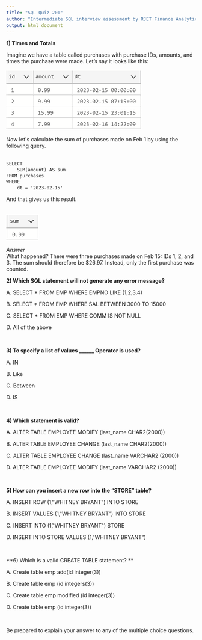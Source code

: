 ```yaml
---
title: "SQL Quiz 201"
author: "Intermediate SQL interview assessment by RJET Finance Analytics"
output: html_document
---
```


**1) Times and Totals**<br>

Imagine we have a table called purchases with purchase IDs, amounts, and times the purchase were made. Let’s say it looks like this:<br>

![ ](https://github.com/RJETAnalytics/evaluations/blob/main/Images/SQL201_01.png?raw=true)

Now let's calculate the sum of purchases made on Feb 1 by using the following query.<br><br>

```
SELECT
    SUM(amount) AS sum
FROM purchases
WHERE
    dt = '2023-02-15'
```

And that gives us this result.<br><br>

![ ](https://github.com/RJETAnalytics/evaluations/blob/main/Images/SQL201_01a.png?raw=true)

*Answer*<br>
What happened? There were three purchases made on Feb 15: IDs 1, 2, and 3. The sum should therefore be $26.97. Instead, only the first purchase was counted. 


**2) Which SQL statement will not generate any error message?**<br>  

  A. SELECT * FROM EMP WHERE EMPNO LIKE (1,2,3,4)
  
  B. SELECT * FROM EMP WHERE SAL BETWEEN 3000 TO 15000
  
  C. SELECT * FROM EMP WHERE COMM IS NOT NULL
  
  D. All of the above
  
<br>

**3) To specify a list of values ______ Operator is used?**<br>

  A. IN
  
  B. Like
  
  C. Between
  
  D. IS
  
<br>

**4) Which statement is valid?**<br>

  A. ALTER TABLE EMPLOYEE MODIFY (last_name CHAR2(2000))
  
  B. ALTER TABLE EMPLOYEE CHANGE (last_name CHAR2(2000))
  
  C. ALTER TABLE EMPLOYEE CHANGE (last_name VARCHAR2 (2000))
  
  D. ALTER TABLE EMPLOYEE MODIFY (last_name VARCHAR2 (2000))

<br>

**5) How can you insert a new row into the “STORE” table?**<br>

  A. INSERT ROW (1,‟WHITNEY BRYANT‟) INTO STORE
  
  B. INSERT VALUES (1,‟WHITNEY BRYANT‟) INTO STORE
  
  C. INSERT INTO (1,‟WHITNEY BRYANT‟) STORE
  
  D. INSERT INTO STORE VALUES (1,‟WHITNEY BRYANT‟)

<br>
  
**6) Which is a valid CREATE TABLE statement? **<br>

  A. Create table emp add(id integer(3))
  
  B. Create table emp (id integers(3))
  
  C. Create table emp modified (id integer(3))
  
  D. Create table emp (id integer(3))

<br>

Be prepared to explain your answer to any of the multiple choice questions.


